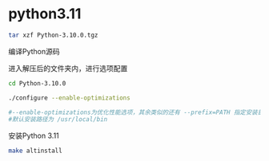 # python3.11


```bash
tar xzf Python-3.10.0.tgz
```

编译Python源码

进入解压后的文件夹内，进行选项配置

```bash
cd Python-3.10.0

./configure --enable-optimizations

#--enable-optimizations为优化性能选项，其余类似的还有 --prefix=PATH 指定安装目录……，可根据需要进行选择。
#默认安装路径为 /usr/local/bin
```

安装Python 3.11

```bash
make altinstall
```
